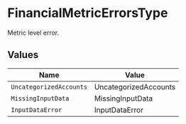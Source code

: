 # FinancialMetricErrorsType

Metric level error.


## Values

| Name                    | Value                   |
| ----------------------- | ----------------------- |
| `UncategorizedAccounts` | UncategorizedAccounts   |
| `MissingInputData`      | MissingInputData        |
| `InputDataError`        | InputDataError          |